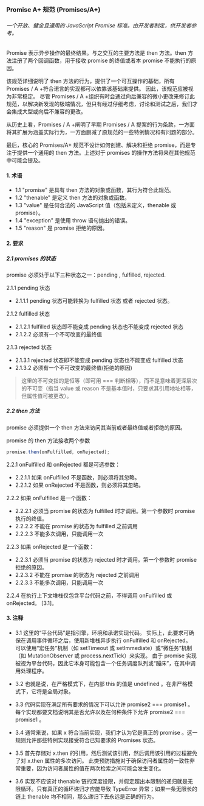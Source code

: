 ### Promise A+ 规范 (Promises/A+)

###### 一个开放、健全且通用的 JavaScript Promise 标准。由开发者制定，供开发者参考。

Promise 表示异步操作的最终结果。与之交互的主要方法是 then 方法。then 方法注册了两个回调函数，用于接收 promise 的终值或者本 promise 不能执行的原因。

该规范详细说明了 then 方法的行为，提供了一个可互操作的基础，所有 Promises / A +符合诺言的实现都可以依靠该基础来提供。 因此，该规范应被视为非常稳定。 尽管 Promises / A +组织有时会通过向后兼容的微小更改来修订此规范，以解决新发现的极端情况，但只有经过仔细考虑，讨论和测试之后，我们才会集成大型或向后不兼容的更改。

从历史上看，Promises / A +阐明了早期 Promises / A 提案的行为条款，一方面将其扩展为涵盖实际行为，一方面删减了原规范的一些特例情况和有问题的部分。

最后，核心的 Promises/A+ 规范不设计如何创建、解决和拒绝 promise，而是专注于提供一个通用的 then 方法。上述对于 promises 的操作方法将来在其他规范中可能会提及。

#### 1. 术语

-   1.1 "promise" 是具有 then 方法的对象或函数，其行为符合此规范。
-   1.2 "thenable" 是定义 then 方法的对象或函数。
-   1.3 "value" 是任何合法的 JavaScript 值（包括未定义，thenable 或 promise）。
-   1.4 "exception" 是使用 throw 语句抛出的错误。
-   1.5 "reason" 是 promise 拒绝的原因。

#### 2. 要求

##### 2.1 promises 的状态

promise 必须处于以下三种状态之一：pending , fulfilled, rejected.

2.1.1 pending 状态

-   2.1.1.1 pending 状态可能转换为 fulfilled 状态 或者 rejected 状态。

2.1.2 fulfilled 状态

-   2.1.2.1 fulfilled 状态即不能变成 pending 状态也不能变成 rejected 状态
-   2.1.2.2 必须有一个不可改变的最终值

2.1.3 rejected 状态

-   2.1.3.1 rejected 状态即不能变成 pending 状态也不能变成 fulfilled 状态
-   2.1.3.2 必须有一个不可改变的最终值(拒绝的原因)

> 这里的不可变指的是恒等（即可用 === 判断相等），而不是意味着更深层次的不可变（指当 value 或 reason 不是基本值时，只要求其引用地址相等，但属性值可被更改）。

##### 2.2 then 方法

promise 必须提供一个 then 方法来访问其当前或者最终值或者拒绝的原因。

promise 的 then 方法接收两个参数

```javascript
promise.then(onFulfilled, onRejected);
```

2.2.1 onFulfilled 和 onRejected 都是可选参数：

-   2.2.1.1 如果 onFulfilled 不是函数，则必须将其忽略。
-   2.2.1.2 如果 onRejected 不是函数，则必须将其忽略。

2.2.2 如果 onFulfilled 是一个函数：

-   2.2.2.1 必须当 promise 的状态为 fulfilled 时才调用。第一个参数时 promise 执行的终值。
-   2.2.2.2 不能在 promise 的状态为 fulfilled 之前调用
-   2.2.2.3 不能多次调用，只能调用一次

2.2.3 如果 onRejected 是一个函数：

-   2.2.3.1 必须当 promise 的状态为 rejected 时才调用。第一个参数时 promise 拒绝的原因。
-   2.2.3.2 不能在 promise 的状态为 rejected 之前调用
-   2.2.3.3 不能多次调用，只能调用一次

2.2.4 在执行上下文堆栈仅包含平台代码之前，不得调用 onFulfilled 或 onRejected。 [3.1]。

#### 3. 注释

-   3.1 这里的“平台代码”是指引擎，环境和承诺实现代码。 实际上，此要求可确保在调用事件循环之后，使用新堆栈异步执行 onFulfilled 和 onRejected。 可以使用“宏任务”机制（如 setTimeout 或 setImmediate）或“微任务”机制（如 MutationObserver 或 process.nextTick）来实现。 由于 promise 实现被视为平台代码，因此它本身可能包含一个任务调度队列或“蹦床”，在其中调用处理程序。

-   3.2 也就是说，在严格模式下，在内部 this 的值是 undefined 。在非严格模式下，它将是全局对象。

-   3.3 代码实现在满足所有要求的情况下可以允许 promise2 === promise1 。每个实现都要文档说明其是否允许以及在何种条件下允许 promise2 === promise1 。

-   3.4 通常来说，如果 x 符合当前实现，我们才认为它是真正的 promise 。这一规则允许那些特例实现接受符合已知要求的 Promises 状态。

-   3.5 首先存储对 x.then 的引用，然后测试该引用，然后调用该引用的过程避免了对 x.then 属性的多次访问。 此类预防措施对于确保访问者属性的一致性非常重要，因为访问者属性的值在两次检索之间可能会发生变化。

-   3.6 实现不应该对 thenable 链的深度设限，并假定超出本限制的递归就是无限循环。只有真正的循环递归才应能导致 TypeError 异常；如果一条无限长的链上 thenable 均不相同，那么递归下去永远是正确的行为。
